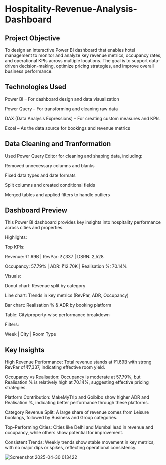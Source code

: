 # Hospitality-Revenue-Analysis-Dashboard
##   Project Objective 
To design an interactive Power BI dashboard that enables hotel management to monitor and analyze key revenue metrics, occupancy rates, and operational KPIs across multiple locations. The goal is to support data-driven decision-making, optimize pricing strategies, and improve overall business performance.
## Technologies Used 
Power BI – For dashboard design and data visualization

Power Query – For transforming and cleaning raw data

DAX (Data Analysis Expressions) – For creating custom measures and KPIs

Excel – As the data source for bookings and revenue metrics

## Data Cleaning and Tranformation
Used Power Query Editor for cleaning and shaping data, including:

Removed unnecessary columns and blanks

Fixed data types and date formats

Split columns and created conditional fields

Merged tables and applied filters to handle outliers

## Dashboard Preview 
This Power BI dashboard provides key insights into hospitality performance across cities and properties.

Highlights:

Top KPIs:

Revenue: ₹1.69B | RevPar: ₹7,337 | DSRN: 2,528

Occupancy: 57.79% | ADR: ₹12.70K | Realisation %: 70.14%


Visuals:

Donut chart: Revenue split by category

Line chart: Trends in key metrics (RevPar, ADR, Occupancy)

Bar chart: Realisation % & ADR by booking platform

Table: City/property-wise performance breakdown


Filters:

Week | City | Room Type
## Key Insights
High Revenue Performance:
Total revenue stands at ₹1.69B with strong RevPar of ₹7,337, indicating effective room yield.

Occupancy vs Realisation:
Occupancy is moderate at 57.79%, but Realisation % is relatively high at 70.14%, suggesting effective pricing strategies.

Platform Contribution:
MakeMyTrip and Goibibo show higher ADR and Realisation %, indicating better performance through these platforms.

Category Revenue Split:
A large share of revenue comes from Leisure bookings, followed by Business and Group categories.

Top-Performing Cities:
Cities like Delhi and Mumbai lead in revenue and occupancy, while others show potential for improvement.

Consistent Trends:
Weekly trends show stable movement in key metrics, with no major dips or spikes, reflecting operational consistency.


![Screenshot 2025-04-30 013422](https://github.com/user-attachments/assets/7e95906a-e0bd-44de-b1b1-c377890fbb56)


